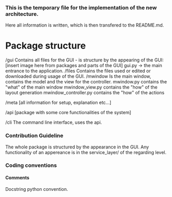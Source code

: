 ### This is the temporary file for the implementation of the new architecture. ###

Here all information is written, which is then transfered to the README.md.

# Package structure #

/gui
Contains all files for the GUI - is structure by the appearing of the GUI:
[insert image here from packages and parts of the GUI]
gui.py -> the main entrance to the application.
   /files
   Contains the files used or edited or downloaded during usage of the GUI.
   /mwindow
   Is the main window, contains the model and the view for the controller.
   mwindow.py contains the "what" of the main window
   mwindow_view.py contains the "how" of the layout generation
   mwindow_controller.py contains the "how" of the actions

/meta
[all information for setup, explanation etc...]

/api
[package with some core functionalities of the system]

/cli
The command line interface, uses the api.

### Contribution Guideline ###

The whole package is structured by the appearance in the GUI. Any functionality of an appereance is in the service_layer/ of the regarding level.

### Coding conventions ###

#### Comments ####
Docstring python convention.